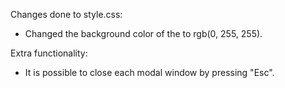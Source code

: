 Changes done to style.css:

- Changed the background color of the <body> to rgb(0, 255, 255).


Extra functionality:

- It is possible to close each modal window by pressing "Esc".

